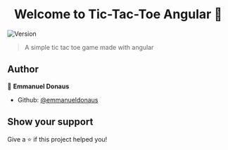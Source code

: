<h1 align="center">Welcome to Tic-Tac-Toe Angular 👋</h1>
<p>
  <img alt="Version" src="https://img.shields.io/badge/version-0.0.0-blue.svg?cacheSeconds=2592000" />
</p>

> A simple tic tac toe game made with angular


## Author

👤 **Emmanuel Donaus**

* Github: [@emmanueldonaus](https://github.com/emmanueldonaus)

## Show your support

Give a ⭐️ if this project helped you!

